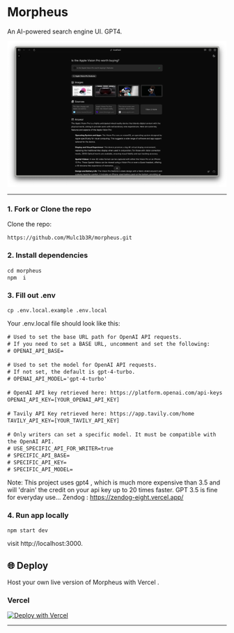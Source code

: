 # Morpheus

An AI-powered search engine UI. GPT4.

![capture](/public/capture-240404_blk.png)

************************************************************************************************************************************
### 1. Fork or Clone the repo

 Clone the repo:

```
https://github.com/Mulc1b3R/morpheus.git
```

### 2. Install dependencies

```
cd morpheus
npm  i
```

### 3. Fill out .env

```
cp .env.local.example .env.local
```

Your .env.local file should look like this:

```
# Used to set the base URL path for OpenAI API requests.
# If you need to set a BASE URL, uncomment and set the following:
# OPENAI_API_BASE=

# Used to set the model for OpenAI API requests.
# If not set, the default is gpt-4-turbo.
# OPENAI_API_MODEL='gpt-4-turbo'

# OpenAI API key retrieved here: https://platform.openai.com/api-keys
OPENAI_API_KEY=[YOUR_OPENAI_API_KEY]

# Tavily API Key retrieved here: https://app.tavily.com/home
TAVILY_API_KEY=[YOUR_TAVILY_API_KEY]

# Only writers can set a specific model. It must be compatible with the OpenAI API.
# USE_SPECIFIC_API_FOR_WRITER=true
# SPECIFIC_API_BASE=
# SPECIFIC_API_KEY=
# SPECIFIC_API_MODEL=
```

Note: This project uses gpt4 , which is much more expensive than 3.5 
and will 'drain' the credit on your api key up to 20 times faster.
GPT 3.5 is fine for everyday use...
Zendog : https://zendog-eight.vercel.app/


### 4. Run app locally

```
npm start dev
```

visit http://localhost:3000.

## 🌐 Deploy

Host your own live version of Morpheus with Vercel .

### Vercel

[![Deploy with Vercel](https://vercel.com/button)](https://vercel.com/new/clone?repository-url=https%3A%2F%2Fgithub.com%2Fmiurla%2Fmorphic&env=OPENAI_API_KEY,TAVILY_API_KEY)


*************************************************************************************************************************
